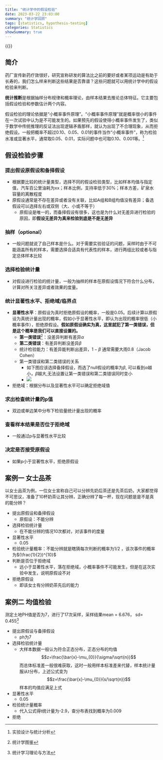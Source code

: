 ```yaml
---
title: "统计学中的假设检验"
date: 2023-03-22 23:03:00
summary: "统计学回顾"
tags: [statistics, hypothesis-testing]
categories: Statistics
showSummary: true
---
```


{{<katex>}}

## 简介
药厂宣传新药疗效很好，研究宣称研发的算法比之前的要好或者某项运动是有助于长寿的，我们怎么样来判断这些结果是否靠谱？这些问题就可以用统计学中的假设检验来判断。

**统计推断**是根据抽样分布规律和概率理论，由样本结果去推论总体特征。它主要包括假设检验和参数估计两个内容。

假设检验的理论依据是“小概率事件原理”。“小概率事件原理”就是概率很小的事件在一次试验中认为是不可能发生的。如果预先的假设使得小概率事件发生了，类似于数学中传统推理的反证法出现逻辑矛盾那样，就认为出现了不合理现象，从而拒绝假设。一般把概率不超过0.10、0.05、0.01的事件当作“小概率事件”，称为检验水准或显著水平，通常取0.05、0.01，实际问题中也可取0.10、0.001等。[^1]

## 假设检验步骤
### 提出假设原假设和备择假设
- 根据要比较的统计量类型，选择不同的假设检验类型，比如样本均值与指定值，汽车百公里油耗为xx；样本比例，支持率低于30%；样本方差，矿泉水容量的离散程度
- 原假设通常是不存在差异或者没有关联，比如A组和B组均值没有差异；备选假设可以选择左右或双侧（大、小或不等于）
	- 原假设是唯一的，而备择假设有很多，这也是为什么对无差异进行检验的原因，即**假设无差异为真来检验到底是不是无差异**
### 抽样（optional）
- 一般问题就说了自己样本是什么。对于需要实验验证的问题，采样时由于不可能涵盖所有的样本，需要选择合适具有代表性的样本，进行两组比较或者与指定总体样本比较
### 选择检验统计量
- 对假设进行检验的统计量，一般为抽样的样本在原假设情况下符合什么分布，计算对所关注差异或者效果的度量。
### 统计显著性水平、拒绝域/临界点
- **显著性水平**：原假设为真时拒绝原假设的概率，一般是0.05。后续计算以原假设为真统计量出现的概率，假如小于显著性水平，即认为出现的概率很低（小概率事件），拒绝原假设。**假如原假设确实为真，这里就犯了第一类错误，但是这个概率是我们可以直接设置的。**
	- **第一类错误**[^2]：没差异判断有差异$\alpha$
	- **第二类错误**：有差异判断没差异$\beta$
	- 统计检验能力：有差异能判断出差异，$1-\beta$ 通常需要大雨0.8（Jacob Cohen）
	- 第一类错误和第二类错误的关系
		- 如下图应该选择备择假设，而选了null假设的概率为$\beta$, 可以看到$\alpha$越小，$\beta$越大,无法设置让第一类错误和第二类错误同时变小
		- ![](https://cdn.jsdelivr.net/gh/jmwyf/pichosting@master/error1.png)
- 拒绝域：根据分布以及显著性水平可以确定拒绝域值
### 求出检查统计量的p值
- 双边或单边某中分布下检验量统计量出现的概率
### 查看样本结果是否位于拒绝域
- 一般通过p与显著性水平比较
### 决定是否接受原假设
- 如果p小于显著性水平，拒绝原假设

## 案例一 女士品茶
以女士品茶为例，一位女士宣称自己可以分辨先奶后茶还是先茶后奶，大家都觉得不可思议，准备了10杯奶茶让其分辨，正确分辨了每一杯，现在问题是是不是真的能分辨？
- 提出原假设和备择假设
	- 原假设：不能分辨
- 选择检验统计量
	- 在不能分辨的情况10次都对，对该事件的度量
- 显著性水平
	- 0.05
- 检验统计量概率：不能分辨就是瞎猜每次判断的概率为1/2 ，该次事件的概率为$(\frac{1}{2})^{10}$
- 判断是否位于拒绝域
	- 远小于显著性水平，落在拒绝域，小概率事件不可能发生，但是在这次实验中发生，说明原假设不对
- 拒绝原假设
	- 即该女士有分辨奶茶先后的能力

## 案例二 均值检验
测定土地PH值是否为7，进行了17次采样，采样结果mean = 6.676， sd= 0.455[^3]
- 提出原假设与备择假设
	- ph为7
- 选择检验统计量
	- 大样本数据一般认为符合正态分布，正态分布的均值$$z=\frac{\bar{x}-\mu_{0}}{\sigma/\sqrt{n}}$$而总体标准差一般很难获取，这时一般用样本标准差来代替，样本统计量服从t分布，上述公式变为$$z=\frac{\bar{x}-\mu_{0}}{s/\sqrt{n}}$$样本的均值应满足上式
- 显著性水平
	- 0.05
- 检验统计量概率
	- 代入公式得t统计量为-2.9，查分布表找到概率为0.009
- 拒绝


[^1]: 实验设计与统计分析
[^2]: 统计学图鉴
[^3]: 统计学习理论与方法